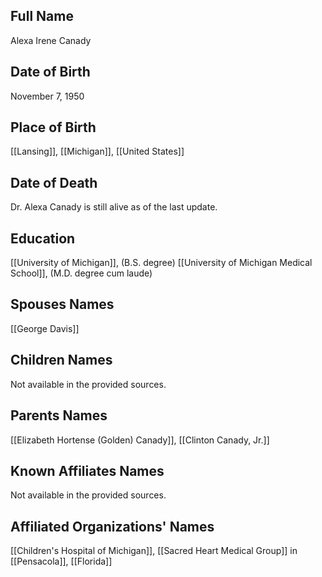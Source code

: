 ## Full Name
Alexa Irene Canady

## Date of Birth
November 7, 1950

## Place of Birth
[[Lansing]], [[Michigan]], [[United States]]

## Date of Death
Dr. Alexa Canady is still alive as of the last update.

## Education
[[University of Michigan]], (B.S. degree)
[[University of Michigan Medical School]], (M.D. degree cum laude)

## Spouses Names
[[George Davis]]

## Children Names
Not available in the provided sources.

## Parents Names
[[Elizabeth Hortense (Golden) Canady]], [[Clinton Canady, Jr.]]

## Known Affiliates Names
Not available in the provided sources.

## Affiliated Organizations' Names
[[Children's Hospital of Michigan]], [[Sacred Heart Medical Group]] in [[Pensacola]], [[Florida]]

